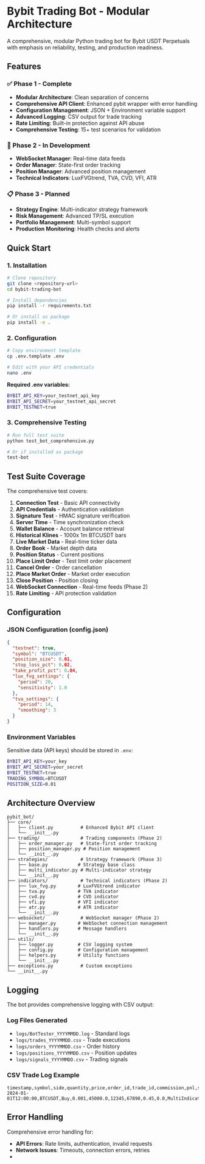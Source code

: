 # Bybit Trading Bot - Modular Architecture

A comprehensive, modular Python trading bot for Bybit USDT Perpetuals with emphasis on reliability, testing, and production readiness.

## Features

### ✅ Phase 1 - Complete
- **Modular Architecture**: Clean separation of concerns
- **Comprehensive API Client**: Enhanced pybit wrapper with error handling
- **Configuration Management**: JSON + Environment variable support
- **Advanced Logging**: CSV output for trade tracking
- **Rate Limiting**: Built-in protection against API abuse
- **Comprehensive Testing**: 15+ test scenarios for validation

### 🚧 Phase 2 - In Development
- **WebSocket Manager**: Real-time data feeds
- **Order Manager**: State-first order tracking
- **Position Manager**: Advanced position management
- **Technical Indicators**: LuxFVGtrend, TVA, CVD, VFI, ATR

### 📋 Phase 3 - Planned
- **Strategy Engine**: Multi-indicator strategy framework
- **Risk Management**: Advanced TP/SL execution
- **Portfolio Management**: Multi-symbol support
- **Production Monitoring**: Health checks and alerts

## Quick Start

### 1. Installation

```bash
# Clone repository
git clone <repository-url>
cd bybit-trading-bot

# Install dependencies
pip install -r requirements.txt

# Or install as package
pip install -e .
```

### 2. Configuration

```bash
# Copy environment template
cp .env.template .env

# Edit with your API credentials
nano .env
```

**Required .env variables:**
```bash
BYBIT_API_KEY=your_testnet_api_key
BYBIT_API_SECRET=your_testnet_api_secret
BYBIT_TESTNET=true
```

### 3. Comprehensive Testing

```bash
# Run full test suite
python test_bot_comprehensive.py

# Or if installed as package
test-bot
```

## Test Suite Coverage

The comprehensive test covers:

1. **Connection Test** - Basic API connectivity
2. **API Credentials** - Authentication validation
3. **Signature Test** - HMAC signature verification
4. **Server Time** - Time synchronization check
5. **Wallet Balance** - Account balance retrieval
6. **Historical Klines** - 1000x 1m BTCUSDT bars
7. **Live Market Data** - Real-time ticker data
8. **Order Book** - Market depth data
9. **Position Status** - Current positions
10. **Place Limit Order** - Test limit order placement
11. **Cancel Order** - Order cancellation
12. **Place Market Order** - Market order execution
13. **Close Position** - Position closing
14. **WebSocket Connection** - Real-time feeds (Phase 2)
15. **Rate Limiting** - API protection validation

## Configuration

### JSON Configuration (config.json)

```json
{
  "testnet": true,
  "symbol": "BTCUSDT",
  "position_size": 0.01,
  "stop_loss_pct": 0.02,
  "take_profit_pct": 0.04,
  "lux_fvg_settings": {
    "period": 20,
    "sensitivity": 1.0
  },
  "tva_settings": {
    "period": 14,
    "smoothing": 3
  }
}
```

### Environment Variables

Sensitive data (API keys) should be stored in `.env`:

```bash
BYBIT_API_KEY=your_key
BYBIT_API_SECRET=your_secret
BYBIT_TESTNET=true
TRADING_SYMBOL=BTCUSDT
POSITION_SIZE=0.01
```

## Architecture Overview

```
pybit_bot/
├── core/
│   ├── client.py          # Enhanced Bybit API client
│   └── __init__.py
├── trading/               # Trading components (Phase 2)
│   ├── order_manager.py   # State-first order tracking
│   ├── position_manager.py # Position management
│   └── __init__.py
├── strategies/            # Strategy framework (Phase 3)
│   ├── base.py           # Strategy base class
│   ├── multi_indicator.py # Multi-indicator strategy
│   └── __init__.py
├── indicators/            # Technical indicators (Phase 2)
│   ├── lux_fvg.py        # LuxFVGtrend indicator
│   ├── tva.py            # TVA indicator
│   ├── cvd.py            # CVD indicator
│   ├── vfi.py            # VFI indicator
│   ├── atr.py            # ATR indicator
│   └── __init__.py
├── websocket/             # WebSocket manager (Phase 2)
│   ├── manager.py        # WebSocket connection management
│   ├── handlers.py       # Message handlers
│   └── __init__.py
├── utils/
│   ├── logger.py         # CSV logging system
│   ├── config.py         # Configuration management
│   ├── helpers.py        # Utility functions
│   └── __init__.py
├── exceptions.py          # Custom exceptions
└── __init__.py
```

## Logging

The bot provides comprehensive logging with CSV output:

### Log Files Generated
- `logs/BotTester_YYYYMMDD.log` - Standard logs
- `logs/trades_YYYYMMDD.csv` - Trade executions
- `logs/orders_YYYYMMDD.csv` - Order history
- `logs/positions_YYYYMMDD.csv` - Position updates
- `logs/signals_YYYYMMDD.csv` - Trading signals

### CSV Trade Log Example
```csv
timestamp,symbol,side,quantity,price,order_id,trade_id,commission,pnl,strategy
2024-01-01T12:00:00,BTCUSDT,Buy,0.001,45000.0,12345,67890,0.45,0.0,MultiIndicator
```

## Error Handling

Comprehensive error handling for:
- **API Errors**: Rate limits, authentication, invalid requests
- **Network Issues**: Timeouts, connection errors, retries
-